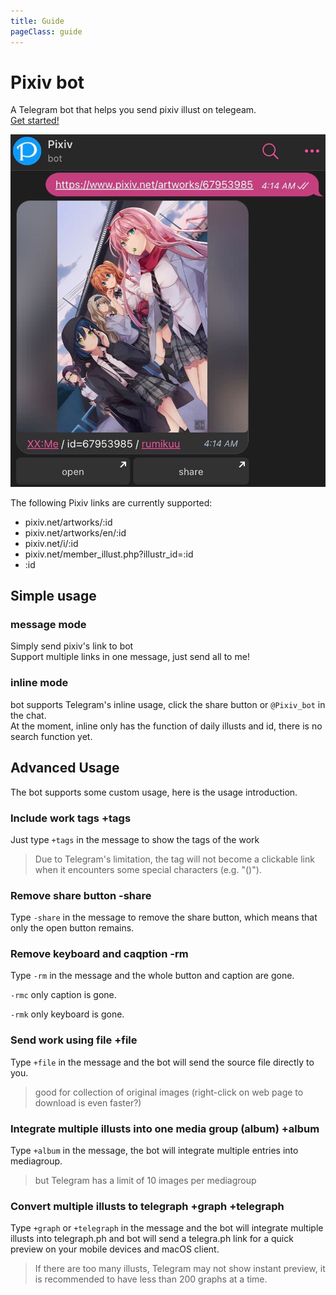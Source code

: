 ```yaml
---
title: Guide
pageClass: guide
--- 
```

<!-- translate by deepl -->
# Pixiv bot
A Telegram bot that helps you send pixiv illust on telegeam.  
[Get started!](tg://resolve?domain=pixiv_bot&start=67953985)  

![r_1](./img/r_1.jpg)  

The following Pixiv links are currently supported:
- pixiv.net/artworks/:id
- pixiv.net/artworks/en/:id
- pixiv.net/i/:id
- pixiv.net/member_illust.php?illustr_id=:id
- :id
## Simple usage
### message mode
Simply send pixiv's link to bot  
Support multiple links in one message, just send all to me!

### inline mode
bot supports Telegram's inline usage, click the share button or `@Pixiv_bot` in the chat.  
At the moment, inline only has the function of daily illusts and id, there is no search function yet.

## Advanced Usage
The bot supports some custom usage, here is the usage introduction.

### Include work tags +tags
Just type `+tags` in the message to show the tags of the work  
> Due to Telegram's limitation, the tag will not become a clickable link when it encounters some special characters (e.g. "()").  

### Remove share button -share
Type `-share` in the message to remove the share button, which means that only the open button remains.

### Remove keyboard and caqption -rm

Type `-rm` in the message and the whole button and caption are gone.  

`-rmc` only caption is gone.  

`-rmk` only keyboard is gone.   

### Send work using file +file

Type `+file` in the message and the bot will send the source file directly to you.  
> good for collection of original images (right-click on web page to download is even faster?)

### Integrate multiple illusts into one media group (album) +album

Type `+album` in the message, the bot will integrate multiple entries into mediagroup.  
> but Telegram has a limit of 10 images per mediagroup

### Convert multiple illusts to telegraph +graph +telegraph

Type `+graph` or `+telegraph` in the message and the bot will integrate multiple illusts into telegraph.ph and bot will send a telegra.ph link for a quick preview on your mobile devices and macOS client.

> If there are too many illusts, Telegram may not show instant preview, it is recommended to have less than 200 graphs at a time. 
